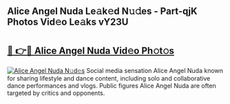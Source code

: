 ## Alice Angel Nuda Le𝚊k𝚎d N𝚞𝚍es - Part-qjK Photos Vid𝚎o Le𝚊ks vY23U

# <h2><a href="http://fbeuvn8.evod.top/?m=Alice+Angel+Nuda">🔗 👉🔴 Alice Angel Nuda Vid𝚎o Ph𝚘t𝚘s</a></h2>

[![Alice Angel Nuda N𝚞d𝚎s](https://i.imgur.com/8V9OHl7.gif)](http://fbeuvn8.evod.top/?m=Alice+Angel+Nuda)
Social media sensation Alice Angel Nuda known for sharing lifestyle and dance content, including solo and collaborative dance performances and vlogs. Public figures Alice Angel Nuda are often targeted by critics and opponents. 
